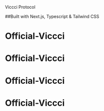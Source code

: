 Viccci Protocol

##Built with Next.js, Typescript & Tailwind CSS


# Official-Viccci
# Official-Viccci
# Official-Viccci
# Official-Viccci
